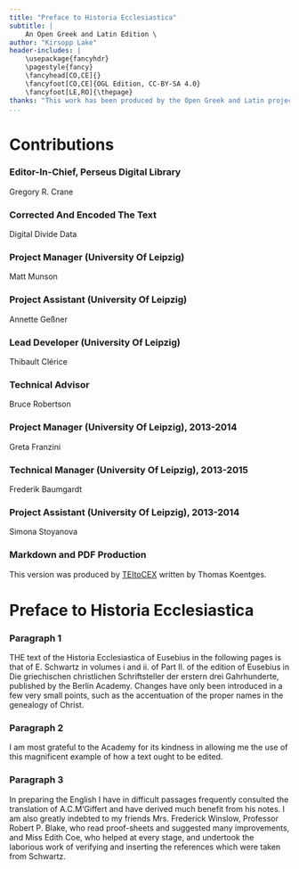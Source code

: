 ```yaml
---
title: "Preface to Historia Ecclesiastica"
subtitle: |
	An Open Greek and Latin Edition \ 
author: "Kirsopp Lake"
header-includes: | 
	\usepackage{fancyhdr}
	\pagestyle{fancy}
	\fancyhead[CO,CE]{}
	\fancyfoot[CO,CE]{OGL Edition, CC-BY-SA 4.0}
	\fancyfoot[LE,RO]{\thepage}
thanks: "This work has been produced by the Open Greek and Latin project through the help of volunteers. See contributions for details."
...
```


# Contributions


### Editor-In-Chief, Perseus Digital Library

Gregory R. Crane  
  
### Corrected And Encoded The Text

Digital Divide Data  
  
### Project Manager (University Of Leipzig)

Matt Munson  
  
### Project Assistant (University Of Leipzig)

Annette Geßner  
  
### Lead Developer (University Of Leipzig)

Thibault Clérice  
  
### Technical Advisor

Bruce Robertson  
  
### Project Manager (University Of Leipzig), 2013-2014

Greta Franzini  
  
### Technical Manager (University Of Leipzig), 2013-2015

Frederik Baumgardt  
  
### Project Assistant (University Of Leipzig), 2013-2014

Simona Stoyanova  
  
### Markdown and PDF Production

This version was produced by [TEItoCEX](https://github.com/ThomasK81/TEItoCEX) written by Thomas Koentges.

# Preface to Historia Ecclesiastica

### Paragraph 1

<p>THE text of the Historia Ecclesiastica of Eusebius in
          the following pages is that of E. Schwartz in volumes
          i and ii. of Part II. of the edition of Eusebius in
          Die griechischen christlichen Schriftsteller der erstern
          drei Gahrhunderte, published by the Berlin Academy.
          Changes have only been introduced in a few very
          small points, such as the accentuation of the proper
          names in the genealogy of Christ.</p>


### Paragraph 2

<p>I am most grateful to the Academy for its kindness
          in allowing me the use of this magnificent
          example of how a text ought to be edited.</p>


### Paragraph 3

<p>In preparing the English I have in difficult passages
          frequently consulted the translation of A.C.M‘Giffert
          and have derived much benefit from his notes. I
          am also greatly indebted to my friends Mrs.
          Frederick Winslow, Professor Robert P. Blake, who
          read proof-sheets and suggested many improvements,
          and Miss Edith Coe, who helped at every stage,
          and undertook the laborious work of verifying and
          inserting the references which were taken from
          Schwartz.</p>

